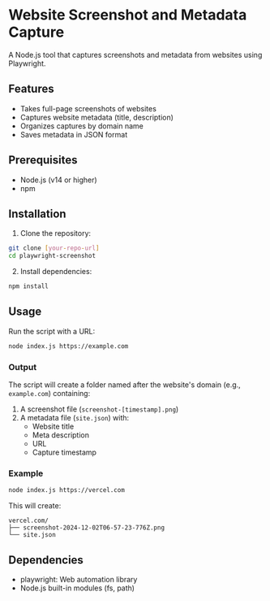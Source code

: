 # Website Screenshot and Metadata Capture

A Node.js tool that captures screenshots and metadata from websites using Playwright.

## Features

- Takes full-page screenshots of websites
- Captures website metadata (title, description)
- Organizes captures by domain name
- Saves metadata in JSON format

## Prerequisites

- Node.js (v14 or higher)
- npm

## Installation

1. Clone the repository:
```bash
git clone [your-repo-url]
cd playwright-screenshot
```

2. Install dependencies:
```bash
npm install
```

## Usage

Run the script with a URL:
```bash
node index.js https://example.com
```

### Output

The script will create a folder named after the website's domain (e.g., `example.com`) containing:

1. A screenshot file (`screenshot-[timestamp].png`)
2. A metadata file (`site.json`) with:
   - Website title
   - Meta description
   - URL
   - Capture timestamp

### Example

```bash
node index.js https://vercel.com
```

This will create:
```
vercel.com/
├── screenshot-2024-12-02T06-57-23-776Z.png
└── site.json
```

## Dependencies

- playwright: Web automation library
- Node.js built-in modules (fs, path)
